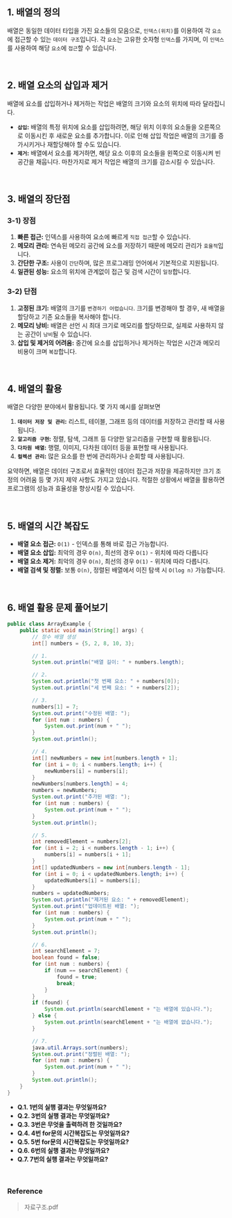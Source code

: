 ## 1. **배열의 정의**

배열은 동일한 데이터 타입을 가진 요소들의 모음으로, `인덱스(위치)`를 이용하여 각 `요소`에 접근할 수 있는 `데이터 구조`입니다. 각 `요소`는 고유한 숫자형 `인덱스`를 가지며, 이 `인덱스`를 사용하여 해당 `요소`에 `접근`할 수 있습니다.

<br> 

## 2. **배열 요소의 삽입과 제거**

배열에 요소를 삽입하거나 제거하는 작업은 배열의 크기와 요소의 위치에 따라 달라집니다.

- **`삽입`:** 배열의 특정 위치에 요소를 삽입하려면, 해당 위치 이후의 요소들을 오른쪽으로 이동시킨 후 새로운 요소를 추가합니다. 이로 인해 삽입 작업은 배열의 크기를 증가시키거나 재할당해야 할 수도 있습니다.
- **`제거`:** 배열에서 요소를 제거하면, 해당 요소 이후의 요소들을 왼쪽으로 이동시켜 빈 공간을 채웁니다. 마찬가지로 제거 작업은 배열의 크기를 감소시킬 수 있습니다.

<br> 

## 3. **배열의 장단점**

### 3-1) **장점**

1. **빠른 접근:** 인덱스를 사용하여 요소에 빠르게 `직접 접근`할 수 있습니다.
2. **메모리 관리:** 연속된 메모리 공간에 요소를 저장하기 때문에 메모리 관리가 `효율적`입니다.
3. **간단한 구조:** 사용이 `간단`하며, 많은 프로그래밍 언어에서 기본적으로 지원됩니다.
4. **일관된 성능:** 요소의 위치에 관계없이 접근 및 검색 시간이 `일정`합니다.

### 3-2) **단점**

1. **고정된 크기:** 배열의 크기를 `변경하기 어렵습니다`. 크기를 변경해야 할 경우, 새 배열을 할당하고 기존 요소들을 복사해야 합니다.
2. **메모리 낭비:** 배열은 선언 시 최대 크기로 메모리를 할당하므로, 실제로 사용하지 않는 공간이 `낭비`될 수 있습니다.
3. **삽입 및 제거의 어려움:** 중간에 요소를 삽입하거나 제거하는 작업은 시간과 메모리 비용이 크며 `복잡`합니다.

<br> 

## 4. **배열의 활용**

배열은 다양한 분야에서 활용됩니다. 몇 가지 예시를 살펴보면

1. **`데이터 저장 및 관리`:** 리스트, 테이블, 그래프 등의 데이터를 저장하고 관리할 때 사용됩니다.
2. **`알고리즘 구현`:** 정렬, 탐색, 그래프 등 다양한 알고리즘을 구현할 때 활용됩니다.
3. **`다차원 배열`:** 행렬, 이미지, 다차원 데이터 등을 표현할 때 사용됩니다.
4. **`컬렉션 관리`:** 많은 요소를 한 번에 관리하거나 순회할 때 사용됩니다.

요약하면, 배열은 데이터 구조로서 효율적인 데이터 접근과 저장을 제공하지만 크기 조정의 어려움 등 몇 가지 제약 사항도 가지고 있습니다. 적절한 상황에서 배열을 활용하면 프로그램의 성능과 효율성을 향상시킬 수 있습니다.

<br> 

## 5. 배열의 시간 복잡도

- **배열 요소 접근:** `O(1)` - 인덱스를 통해 바로 접근 가능합니다.
- **배열 요소 삽입:** 최악의 경우 `O(n)`, 최선의 경우 `O(1)` - 위치에 따라 다릅니다
- **배열 요소 제거:** 최악의 경우 `O(n)`, 최선의 경우 `O(1)` - 위치에 따라 다릅니다.
- **배열 검색 및 정렬:** 보통 `O(n)`, 정렬된 배열에서 이진 탐색 시 `O(log n)` 가능합니다.

<br> 

## 6. 배열 활용 문제 풀어보기
```java
public class ArrayExample {
    public static void main(String[] args) {
        // 정수 배열 생성
        int[] numbers = {5, 2, 8, 10, 3};

        // 1.
        System.out.println("배열 길이: " + numbers.length);

        // 2. 
        System.out.println("첫 번째 요소: " + numbers[0]);
        System.out.println("세 번째 요소: " + numbers[2]);

        // 3.
        numbers[1] = 7;
        System.out.print("수정된 배열: ");
        for (int num : numbers) {
            System.out.print(num + " ");
        }
        System.out.println();

        // 4. 
        int[] newNumbers = new int[numbers.length + 1];
        for (int i = 0; i < numbers.length; i++) {
            newNumbers[i] = numbers[i];
        }
        newNumbers[numbers.length] = 4;
        numbers = newNumbers;
        System.out.print("추가된 배열: ");
        for (int num : numbers) {
            System.out.print(num + " ");
        }
        System.out.println();

        // 5.
        int removedElement = numbers[2];
        for (int i = 2; i < numbers.length - 1; i++) {
            numbers[i] = numbers[i + 1];
        }
        int[] updatedNumbers = new int[numbers.length - 1];
        for (int i = 0; i < updatedNumbers.length; i++) {
            updatedNumbers[i] = numbers[i];
        }
        numbers = updatedNumbers;
        System.out.println("제거된 요소: " + removedElement);
        System.out.print("업데이트된 배열: ");
        for (int num : numbers) {
            System.out.print(num + " ");
        }
        System.out.println();

        // 6.
        int searchElement = 7;
        boolean found = false;
        for (int num : numbers) {
            if (num == searchElement) {
                found = true;
                break;
            }
        }
        if (found) {
            System.out.println(searchElement + "는 배열에 있습니다.");
        } else {
            System.out.println(searchElement + "는 배열에 없습니다.");
        }

        // 7.
        java.util.Arrays.sort(numbers);
        System.out.print("정렬된 배열: ");
        for (int num : numbers) {
            System.out.print(num + " ");
        }
        System.out.println();
    }
}
```
- **Q.1. 1번의 실행 결과는 무엇일까요?**
- **Q.2. 3번의 실행 결과는 무엇일까요?**
- **Q.3. 3번은 무엇을 출력하려 한 것일까요?**
- **Q.4. 4번 for문의 시간복잡도는 무엇일까요?**
- **Q.5. 5번 for문의 시간복잡도는 무엇일까요?**
- **Q.6. 6번의 실행 결과는 무엇일까요?**
- **Q.7. 7번의 실행 결과는 무엇일까요?**

<br> 

### Reference
> 자료구조.pdf
